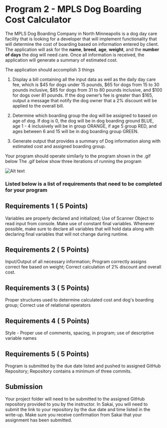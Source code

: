 #  Program 2 - MPLS Dog Boarding Cost Calculator

The MPLS Dog Boarding Company in North Minneapolis is a dog day care facility that is looking for a developer that will implement functionality that will determine the cost of boarding based on information entered by client. The application will ask for the **name**, **breed**, **age**, **weight**, and the **number of days** the dog will need care.  Once all information is received, the application will generate a summary of estimated cost.

The application should accomplish 3 things

1. Display a bill containing all the input data as well as the daily day care fee, which is $45 for dogs under 15 pounds, $65 for dogs from 15 to 30 pounds inclusive, $85 for dogs from 31 to 80 pounds inclusive, and $100 for dogs over 81 pounds. If the dog owner’s fee is greater than $165, output a message that notify the dog owner that a 2% discount will be applied to the overall bill.

2. Determine which boarding group the dog will be assigned to based on age of dog.  If dog is 0, the dog will be in dog boarding ground BLUE, age 1 - 4 inclusively will be in group ORANGE, if age 5 group RED, and ages between 6 and 15 will be in dog boarding group GREEN.  

3. Generate output that provides a summary of Dog information along with estimated cost and assigned boarding group.

Your program should operate similarly to the program shown in the .gif below
The .gif below show three iterations of running the program

![Alt text](https://instructorc.github.io/site/slides/java/images/intro/program_two.gif "Program 2 Execution Example")


### Listed below is a list of requirements that need to be completed for your program
## Requirements 1 ( 5 Points)
Variables are properly declared and initialized; Use of Scanner Object to read input from console. Make use of constant final variables. Whenever possible, make sure to declare all variables that will hold data along with declaring final variables that will not change during runtime.

## Requirements 2 ( 5 Points)
Input/Output of all necessary information; Program correctly assigns correct fee based on weight; Correct calculation of 2% discount and overall cost.

## Requirements 3 ( 5 Points)
Proper structures used to determine calculated cost and dog's boarding group; Correct use of relational operators 

## Requirements 4 ( 5 Points)
Style - Proper use of comments, spacing, in program; use of descriptive variable names

## Requirements 5 ( 5 Points)
Program is submitted by the due date listed and pushed to assigned GitHub Repository; Repository contains a minimum of three commits.

## Submission
Your project folder will need to be submitted to the assigned GitHub repository provided to you by the instructor.  In Sakai, you will need to submit the link to your repository by the due date and time listed in the write-up. Make sure you receive confirmation from Sakai that your assignment has been submitted.
